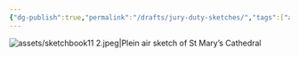 ```yaml
---
{"dg-publish":true,"permalink":"/drafts/jury-duty-sketches/","tags":["art","Sketchbook4"],"noteIcon":"","created":"2023-11-06"}
---
```


![assets/sketchbook11 2.jpeg|Plein air sketch of St Mary’s Cathedral](/img/user/assets/sketchbook11%202.jpeg)